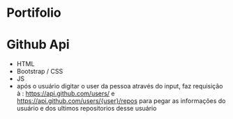 # Portifolio
 
# Github Api
 - HTML 
 - Bootstrap / CSS
 - JS
 - após o usuário digitar o user da pessoa através do input, faz requisição à : https://api.github.com/users/ e https://api.github.com/users/{user}/repos  para pegar as informações do usuário e dos ultimos repositorios desse usuário